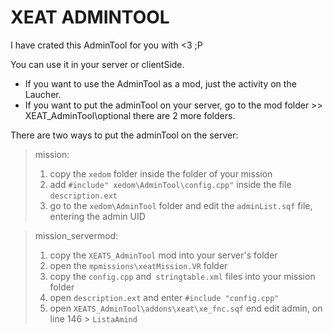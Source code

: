 # XEAT ADMINTOOL

I have crated this AdminTool for you with <3 ;P

You can use it in your server or clientSide.

* If you want to use the AdminTool as a mod, just the activity on the Laucher.
* If you want to put the adminTool on your server, go to the mod folder >> XEAT_AdminTool\optional there are 2 more folders.


There are two ways to put the adminTool on the server:

> mission:
>   1. copy the `xedom` folder inside the folder of your mission
>   2. add `#include" xedom\AdminTool\config.cpp"` inside the file `description.ext`
>   3. go to the `xedom\AdminTool` folder and edit the `adminList.sqf` file, entering the admin UID

> mission_servermod:
>   1. copy the `XEATS_AdminTool` mod into your server's folder
>   2. open the `mpmissions\xeatMission.VR` folder
>   3. copy the `config.cpp` and` stringtable.xml` files into your mission folder
>   4. open `description.ext` and enter `#include "config.cpp"`
>   5. open `XEATS_AdminTool\addons\xeat\xe_fnc.sqf` end edit admin, on line 146 > `ListaAmind`
